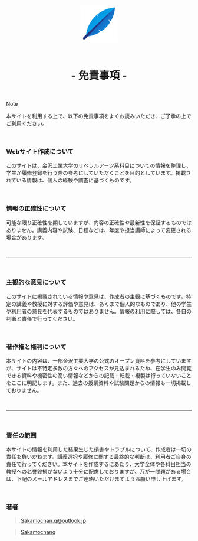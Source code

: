 <div align="center">
    <img style="margin: 10px;" width="100px" src="./public/assets/images/Liberal-Chart-Logo.png">
    <br>
    <br>
    <h1>- 免責事項 -</h1>
</div>

<br>

> [!NOTE]
> 本サイトを利用する上で、以下の免責事項をよくお読みいただき、ご了承の上でご利用ください。

<br>

### Webサイト作成について
このサイトは、金沢工業大学のリベラルアーツ系科目についての情報を整理し、学生が履修登録を行う際の参考にしていただくことを目的としています。掲載されている情報は、個人の経験や調査に基づくものです。

<br>

### 情報の正確性について
可能な限り正確性を期していますが、内容の正確性や最新性を保証するものではありません。講義内容や試験、日程などは、年度や担当講師によって変更される場合があります。

<br>

---

<br>

### 主観的な意見について
このサイトに掲載されている情報や意見は、作成者の主観に基づくものです。特定の講義や教授に対する評価や意見は、あくまで個人的なものであり、他の学生や利用者の意見を代表するものではありません。情報の利用に際しては、各自の判断と責任で行ってください。

<br>

### 著作権と権利について
本サイトの内容は、一部金沢工業大学の公式のオープン資料を参考にしていますが、サイトは不特定多数の方々へのアクセスが見込まれるため、在学生のみ閲覧できる資料や機密性の高い情報などからの記載・転載・複製は行っていないことをここに明記します。また、過去の授業資料や試験問題からの情報も一切掲載しておりません。

<br>

---

<br>

### 責任の範囲
本サイトの情報を利用した結果生じた損害やトラブルについて、作成者は一切の責任を負いかねます。講義選択や履修に関する最終的な判断は、利用者ご自身の責任で行ってください。本サイトを作成するにあたり、大学全体や各科目担当の教授への名誉毀損がないよう十分に配慮しておりますが、万が一問題がある場合は、下記のメールアドレスまでご連絡いただけますようお願い申し上げます。

<br>

### 著者

> Sakamochan.q@outlook.jp  

> [Sakamochanq](https://github.com/Sakamochanq)